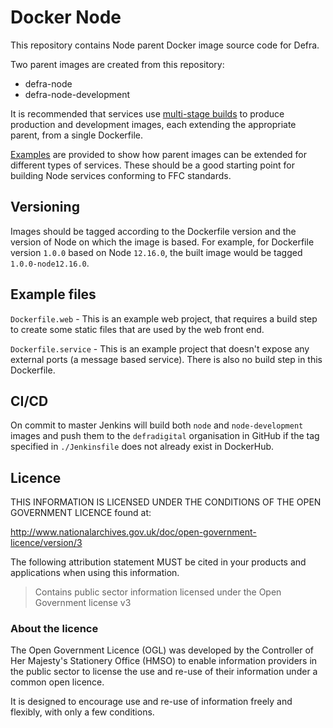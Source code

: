 # Docker Node

This repository contains Node parent Docker image source code for Defra.

Two parent images are created from this repository:

- defra-node
- defra-node-development

It is recommended that services use [multi-stage builds](https://docs.docker.com/develop/develop-images/multistage-build) to produce production and development images, each extending the appropriate parent, from a single Dockerfile.

[Examples](./example) are provided to show how parent images can be extended for different types of services. These should be a good starting point for building Node services conforming to FFC standards.

## Versioning

Images should be tagged according to the Dockerfile version and the version of Node on which the image is based. For example, for Dockerfile version `1.0.0` based on Node `12.16.0`, the built image would be tagged `1.0.0-node12.16.0`.

## Example files

`Dockerfile.web` - This is an example web project, that requires a build step to create some static files that are used by the web front end.

`Dockerfile.service` - This is an example project that doesn't expose any external ports (a message based service). There is also no build step in this Dockerfile.

## CI/CD
On commit to master Jenkins will build both `node` and `node-development` images and push them to the `defradigital` organisation in GitHub if the tag specified in `./Jenkinsfile` does not already exist in DockerHub.  

## Licence

THIS INFORMATION IS LICENSED UNDER THE CONDITIONS OF THE OPEN GOVERNMENT LICENCE found at:

<http://www.nationalarchives.gov.uk/doc/open-government-licence/version/3>

The following attribution statement MUST be cited in your products and applications when using this information.

> Contains public sector information licensed under the Open Government license v3

### About the licence

The Open Government Licence (OGL) was developed by the Controller of Her Majesty's Stationery Office (HMSO) to enable information providers in the public sector to license the use and re-use of their information under a common open licence.

It is designed to encourage use and re-use of information freely and flexibly, with only a few conditions.
